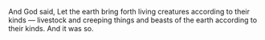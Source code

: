 And God said, Let the earth bring forth living creatures according to their kinds — livestock and creeping things and beasts of the earth according to their kinds. And it was so.
